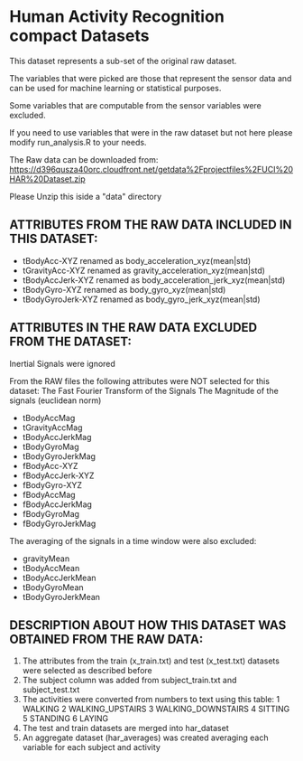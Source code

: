 Human Activity Recognition compact Datasets
========================================================

This dataset represents a sub-set of the original raw dataset.

The variables that were picked are those that represent the sensor data
and can be used for machine learning or statistical purposes.

Some variables that are computable from the sensor variables were excluded.

If you need to use variables that were in the raw dataset but not here
please modify run_analysis.R to your needs.

The Raw data can be downloaded from:
https://d396qusza40orc.cloudfront.net/getdata%2Fprojectfiles%2FUCI%20HAR%20Dataset.zip

Please Unzip this iside a "data" directory 

ATTRIBUTES FROM THE RAW DATA INCLUDED IN THIS DATASET:
-----------------------------------------------------

* tBodyAcc-XYZ  renamed as body_acceleration_xyz(mean|std)
* tGravityAcc-XYZ renamed as gravity_acceleration_xyz(mean|std)
* tBodyAccJerk-XYZ renamed as body_acceleration_jerk_xyz(mean|std)
* tBodyGyro-XYZ renamed as body_gyro_xyz(mean|std)
* tBodyGyroJerk-XYZ renamed as body_gyro_jerk_xyz(mean|std)

ATTRIBUTES IN THE RAW DATA EXCLUDED FROM THE DATASET:
----------------------------------------------------

Inertial Signals were ignored

From the RAW files the following attributes were NOT selected for this dataset:
The Fast Fourier Transform of the Signals
The Magnitude of the signals (euclidean norm)

* tBodyAccMag
* tGravityAccMag
* tBodyAccJerkMag
* tBodyGyroMag
* tBodyGyroJerkMag
* fBodyAcc-XYZ
* fBodyAccJerk-XYZ
* fBodyGyro-XYZ
* fBodyAccMag
* fBodyAccJerkMag
* fBodyGyroMag
* fBodyGyroJerkMag

The averaging of the signals in a time window were also excluded:

* gravityMean
* tBodyAccMean
* tBodyAccJerkMean
* tBodyGyroMean
* tBodyGyroJerkMean

DESCRIPTION ABOUT HOW THIS DATASET WAS OBTAINED FROM THE RAW DATA:
-----------------------------------------------------------------

1. The attributes from the train (x_train.txt) and test (x_test.txt) datasets were selected as described before
2. The subject column was added from subject_train.txt and subject_test.txt
3. The activities were converted from numbers to text using this table:
        1 WALKING
        2 WALKING_UPSTAIRS
        3 WALKING_DOWNSTAIRS
        4 SITTING
        5 STANDING
        6 LAYING
4. The test and train datasets are merged into har_dataset
5. An aggregate dataset (har_averages) was created averaging each variable for 
each subject and activity